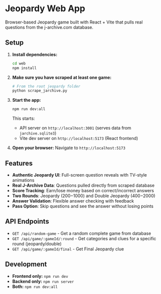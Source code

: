 # Jeopardy Web App

Browser-based Jeopardy game built with React + Vite that pulls real questions from the j-archive.com database.

## Setup

1. **Install dependencies:**
   ```bash
   cd web
   npm install
   ```

2. **Make sure you have scraped at least one game:**
   ```bash
   # From the root jeopardy folder
   python scrape_jarchive.py
   ```

3. **Start the app:**
   ```bash
   npm run dev:all
   ```

   This starts:
   - API server on `http://localhost:3001` (serves data from `jarchive.sqlite3`)
   - Vite dev server on `http://localhost:5173` (React frontend)

4. **Open your browser:**
   Navigate to `http://localhost:5173`

## Features

- **Authentic Jeopardy UI**: Full-screen question reveals with TV-style animations
- **Real J-Archive Data**: Questions pulled directly from scraped database
- **Score Tracking**: Earn/lose money based on correct/incorrect answers
- **Two Rounds**: Jeopardy ($200-$1000) and Double Jeopardy ($400-$2000)
- **Answer Validation**: Flexible answer checking with feedback
- **Pass Option**: Skip questions and see the answer without losing points

## API Endpoints

- `GET /api/random-game` - Get a random complete game from database
- `GET /api/game/:gameId/:round` - Get categories and clues for a specific round (jeopardy/double)
- `GET /api/game/:gameId/final` - Get Final Jeopardy clue

## Development

- **Frontend only:** `npm run dev`
- **Backend only:** `npm run server`
- **Both:** `npm run dev:all`
